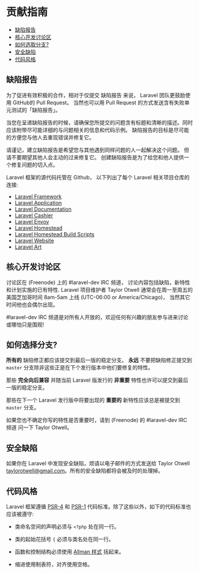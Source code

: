 # 贡献指南

- [缺陷报告](#bug-reports)
- [核心开发讨论区](#core-development-discussion)
- [如何选取分支?](#which-branch)
- [安全缺陷](#security-vulnerabilities)
- [代码风格](#coding-style)

<a name="bug-reports"></a>
## 缺陷报告

为了促进有效积极的合作，相对于仅提交 缺陷报告 来说， Laravel 团队更鼓励使用 GitHub的 Pull Request。 当然也可以用 Pull Request 的方式发送含有失败单元测试的「缺陷报告」。

当您在呈递缺陷报告的时候，请确保您所提交的问题含有标题和清晰的描述。同时应该附带尽可能详细的与问题相关的信息和代码示例。 缺陷报告的目标是尽可能的方便您与他人去重现错误并修复它。


请谨记，建立缺陷报告是希望您与其他遇到同样问题的人一起解决这个问题。 但请不要期望其他人会主动的过来修复它。 创建缺陷报告是为了给您和他人提供一个修复问题的切入点。

Laravel 框架的源代码托管在 Github， 以下列出了每个 Laravel 相关项目仓库的连接:

- [Laravel Framework](https://github.com/laravel/framework)
- [Laravel Application](https://github.com/laravel/laravel)
- [Laravel Documentation](https://github.com/laravel/docs)
- [Laravel Cashier](https://github.com/laravel/cashier)
- [Laravel Envoy](https://github.com/laravel/envoy)
- [Laravel Homestead](https://github.com/laravel/homestead)
- [Laravel Homestead Build Scripts](https://github.com/laravel/settler)
- [Laravel Website](https://github.com/laravel/laravel.com)
- [Laravel Art](https://github.com/laravel/art)

<a name="core-development-discussion"></a>
## 核心开发讨论区

讨论区在 (Freenode) 上的 \#laravel-dev IRC 频道， 讨论内容包括缺陷，新特性和计划实施的已有特性. Laravel 项目维护者 Taylor Otwell 通常会在周一至周五的美国芝加哥时间 8am-5am 上线 (UTC-06:00 or America/Chicago)， 当然其它时间他也会偶尔出现。

\#laravel-dev IRC 频道是对所有人开放的，欢迎任何有兴趣的朋友参与进来讨论或哪怕只是围观!

<a name="which-branch"></a>
## 如何选择分支?

**所有的** 缺陷修正都应该提交到最后一版的稳定分支。 **永远** 不要把缺陷修正提交到 `master` 分支除非这些正是在下个发行版本中他们要修复的特性。

那些 **完全向后兼容** 并随当前 Laravel 版发行的 **非重要** 特性也许可以提交到最后一版的稳定分支。

那些在下一个 Laravel 发行版中将要出现的 **重要的** 新特性应该总是被提交到 `master` 分支。

如果您也不确定你写的特性是否重要时，请到 (Freenode) 的 #laravel-dev IRC 频道 问一下 Taylor Otwell。


<a name="security-vulnerabilities"></a>
## 安全缺陷

如果你在 Laravel 中发现安全缺陷，烦请以电子邮件的方式发送给 Taylor Otwell <a href="mailto:taylorotwell@gmail.com">taylorotwell@gmail.com</a>。所有的安全缺陷都将会被及时的处理掉。

<a name="coding-style"></a>
## 代码风格

Laravel 框架遵循 [PSR-4](https://github.com/php-fig/fig-standards/blob/master/accepted/PSR-4-autoloader.md) 和 [PSR-1](https://github.com/php-fig/fig-standards/blob/master/accepted/PSR-1-basic-coding-standard.md) 代码标准。除了这些以外，如下的代码标准也应该被遵守:

- 类命名空间的声明必须与 `<?php` 处在同一行。

- 类的起始花括号 `{` 必须与类名处在同一行。

- 函数和控制结构必须使用 [Allman 样式](http://en.wikipedia.org/wiki/Indent_style#Allman_style) 括起来。

- 缩进使用制表符，对齐使用空格。
